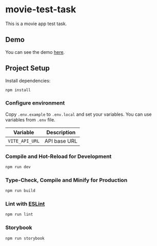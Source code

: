 # movie-test-task

This is a movie app test task.

## Demo

You can see the demo [here](https://dnischeta.github.io/movie-test-task/).

## Project Setup

Install dependencies:

```sh
npm install
```

### Configure environment

Copy `.env.example` to `.env.local` and set your variables. You can use variables from `.env` file.

| Variable | Description |
| -------- | ----------- |
| `VITE_API_URL` | API base URL |

### Compile and Hot-Reload for Development

```sh
npm run dev
```

### Type-Check, Compile and Minify for Production

```sh
npm run build
```

### Lint with [ESLint](https://eslint.org/)

```sh
npm run lint
```

### Storybook

```sh
npm run storybook
```
